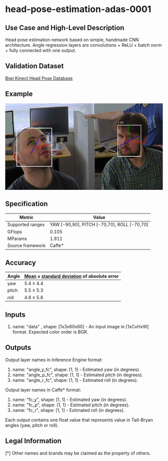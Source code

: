 # head-pose-estimation-adas-0001

## Use Case and High-Level Description

Head pose estimation network based on simple, handmade CNN architecture. Angle regression
layers are convolutions + ReLU + batch norm + fully connected with
one output.

## Validation Dataset

[Biwi Kinect Head Pose Database](https://icu.ee.ethz.ch/research/datsets.html)

## Example

![](./head-pose-estimation-adas-0001.png)

## Specification

| Metric                | Value                                       |
|-----------------------|---------------------------------------------|
| Supported ranges      | YAW [-90,90], PITCH [-70,70], ROLL [-70,70] |
| GFlops                | 0.105                                       |
| MParams               | 1.911                                       |
| Source framework      | Caffe*                                      |

## Accuracy

| Angle |  [Mean](https://en.wikipedia.org/wiki/Mean_absolute_error) ± [standard deviation](https://en.wikipedia.org/wiki/Standard_deviation) of absolute error |
|-------|-------------------------------------------------------------------------------------------------------------------------------------------------------|
| yaw   |  5.4 ± 4.4                                                                                                                                            |
| pitch |  5.5 ± 5.3                                                                                                                                            |
| roll  |  4.6 ± 5.6                                                                                                                                            |

## Inputs

1. name: "data" , shape: [1x3x60x60] - An input image in [1xCxHxW] format. Expected color order is BGR.

## Outputs

Output layer names in Inference Engine format:

1. name: "angle_y_fc", shape: [1, 1] - Estimated yaw (in degrees).
2. name: "angle_p_fc", shape: [1, 1] - Estimated pitch (in degrees).
3. name: "angle_r_fc", shape: [1, 1] - Estimated roll (in degrees).

Output layer names in Caffe* format:

1. name: "fc_y", shape: [1, 1] - Estimated yaw (in degrees).
2. name: "fc_p", shape: [1, 1] - Estimated pitch (in degrees).
3. name: "fc_r", shape: [1, 1] - Estimated roll (in degrees).


Each output contains one float value that represents value in Tait-Bryan angles
(yaw, pitch or roll).

## Legal Information
[*] Other names and brands may be claimed as the property of others.
